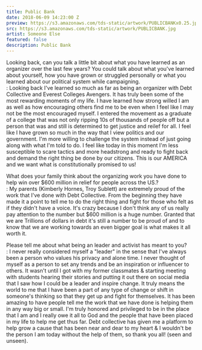 ```yaml
---
title: Public Bank
date: 2018-06-09 14:23:00 Z
preview: https://s3.amazonaws.com/tds-static/artwork/PUBLICBANKx0.25.jpg
src: https://s3.amazonaws.com/tds-static/artwork/PUBLICBANK.jpg
artist: Someone Else
featured: false
description: Public Bank
---
```


Looking back, can you talk a little bit about what you have learned as an organizer over the last few years? You could talk about what you've learned about yourself, how you have grown or struggled personally or what you learned about our political system while campaigning.  
: Looking back I've learned so much as far as being an organizer with Debt Collective and Everest Colleges Avengers. It has truly been some of the most rewarding moments of my life. I have learned how strong willed I am as well as how encouraging others find me to be even when I feel like I may not be the most encouraged myself. I entered the movement as a graduate of a college that was not only ripping 10s of thousands of people off but a person that was and still is determined to get justice and reilef for all. I feel like I have grown so much in the way that I view politics and our government. I'm more willing to challenge the system instead of just going along with what I'm told to do. I feel like today in this moment I'm less susceptible to scare tactics and more headstrong and ready to fight back and demand the right thing be done by our citizens. This is our AMERICA and we want what is constitutionally promised to us!

What does your family think about the organizing work you have done to help win over $600 million in relief for people across the US.?  
: My parents (Kimberly Hornes, Troy Sublett) are extremely proud of the work that I've done with Debt Collective. From the beginning they have made it a point to tell me to do the right thing and fight for those who felt as if they didn't have a voice. It's crazy because I don't think any of us really pay attention to the number but $600 million is a huge number. Granted that we are Trillions of dollars in debt it's still a number to be proud of and to know that we are working towards an even bigger goal is what makes it all worth it.

Please tell me about what being an leader and activist has meant to you?  
: I never really considered myself a "leader" in the sense that I've always been a person who values his privacy and alone time. I never thought of myself as a person to set any trends and be an inspiration or influencer to others. It wasn't until I got with my former classmates & starting meeting with students hearing their stories and putting it out there on social media that I saw how I could be a leader and inspire change. It truly means the world to me that I have been a part of any type of change or shift in someone's thinking so that they get up and fight for themselves. It has been amazing to have people tell me the work that we have done is helping them in any way big or small. I'm truly honored and privileged to be in the place that I am and I really owe it all to God and the people that have been placed in my life to help me get thus far. Debt collective has given me a platform to help grow a cause that has been near and dear to my heart & I wouldn't be the person I am today without the help of them, so thank you all! (seen and unseen).